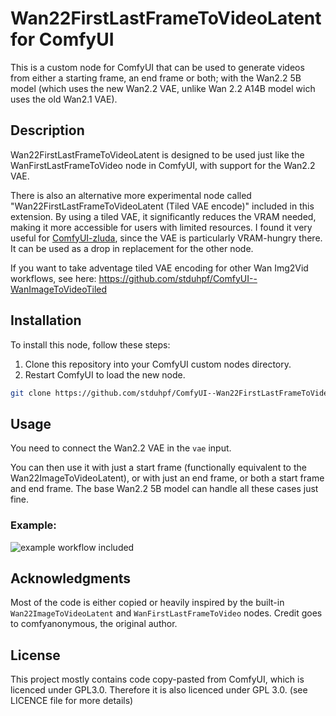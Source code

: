 # Wan22FirstLastFrameToVideoLatent for ComfyUI

This is a custom node for ComfyUI that can be used to generate videos from either a starting frame, an end frame or both; with the Wan2.2 5B model (which uses the new Wan2.2 VAE, unlike Wan 2.2 A14B model wich uses the old Wan2.1 VAE).

## Description

Wan22FirstLastFrameToVideoLatent is designed to be used just like the WanFirstLastFrameToVideo node in ComfyUI, with support for the Wan2.2 VAE.

There is also an alternative more experimental node called "Wan22FirstLastFrameToVideoLatent (Tiled VAE encode)" included in this extension. By using a tiled VAE, it significantly reduces the VRAM needed, making it more accessible for users with limited resources. I found it very useful for [ComfyUI-zluda](https://github.com/patientx/ComfyUI-Zluda), since the VAE is particularly VRAM-hungry there. It can be used as a drop in replacement for the other node.

If you want to take adventage tiled VAE encoding for other Wan Img2Vid workflows, see here: https://github.com/stduhpf/ComfyUI--WanImageToVideoTiled

## Installation

To install this node, follow these steps:

1. Clone this repository into your ComfyUI custom nodes directory.
2. Restart ComfyUI to load the new node.

```bash
git clone https://github.com/stduhpf/ComfyUI--Wan22FirstLastFrameToVideoLatent.git /path/to/ComfyUI/custom_nodes/Wan22FirstLastFrameToVideoLatent
```

## Usage

You need to connect the Wan2.2 VAE in the `vae` input.

You can then use it with just a start frame (functionally equivalent to the Wan22ImageToVideoLatent), or with just an end frame, or both a start frame and end frame. The base Wan2.2 5B model can handle all these cases just fine.

### Example:

![example workflow included](assets/example.webp)

## Acknowledgments

Most of the code is either copied or heavily inspired by the built-in `Wan22ImageToVideoLatent` and `WanFirstLastFrameToVideo` nodes. Credit goes to comfyanonymous, the original author.

## License

This project mostly contains code copy-pasted from ComfyUI, which is licenced under GPL3.0. Therefore it is also licenced under GPL 3.0. (see LICENCE file for more details)